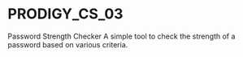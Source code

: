 # PRODIGY_CS_03
Password Strength Checker
A simple tool to check the strength of a password based on various criteria.

